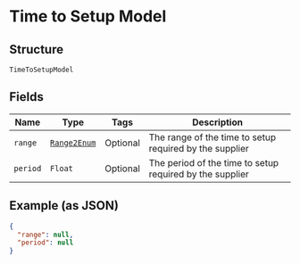 
# Time to Setup Model

## Structure

`TimeToSetupModel`

## Fields

| Name | Type | Tags | Description |
|  --- | --- | --- | --- |
| `range` | [`Range2Enum`](../../doc/models/range-2-enum.md) | Optional | The range of the time to setup required by the supplier |
| `period` | `Float` | Optional | The period of the time to setup required by the supplier |

## Example (as JSON)

```json
{
  "range": null,
  "period": null
}
```


